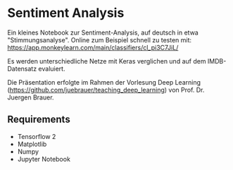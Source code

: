 # Sentiment Analysis

Ein kleines Notebook zur Sentiment-Analysis, auf deutsch in etwa "Stimmungsanalyse".
Online zum Beispiel schnell zu testen mit: https://app.monkeylearn.com/main/classifiers/cl_pi3C7JiL/

Es werden unterschiedliche Netze mit Keras verglichen und auf dem IMDB-Datensatz evaluiert.

Die Präsentation erfolgte im Rahmen der Vorlesung Deep Learning (https://github.com/juebrauer/teaching_deep_learning) von Prof. Dr. Juergen Brauer.

## Requirements
- Tensorflow 2
- Matplotlib
- Numpy
- Jupyter Notebook
